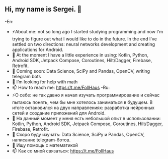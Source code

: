 ## Hi, my name is Sergei. 👋

<!--
**FollHaus/FollHaus** is a ✨ _special_ ✨ repository because its `README.md` (this file) appears on your GitHub profile.

Here are some ideas to get you started:

- 🔭 I’m currently working on ...
- 🌱 I’m currently learning ...
- 👯 I’m looking to collaborate on ...
- 🤔 I’m looking for help with ...
- 💬 Ask me about ...
- 📫 How to reach me: ...
- 😄 Pronouns: ...
- ⚡ Fun fact: ...
-->
-En:
- ⚡About me: not so long ago I started studying programming and now I'm trying to figure out what I would like to do in the future. In the end I've settled on two directions: neural networks development and creating applications for Android.
- 🌱 At the moment I have a little experience in using: Kotlin, Python, Android SDK, Jetpack Compose, Coroutines, Hilt/Dagger, Firebase, Retrofit.
- 🔭 Coming soon: Data Science, SciPy and Pandas, OpenCV, writing telegram bots
- 🤔 I’m looking for help with math
- 📫 How to reach me: https://t.me/FollHaus
-Ru:
- ⚡О себе: не так давно я начал изучать программирование и сейчас пытаюсь понять, чем бы мне хотелось заниматься в будущем. В итоге остановился на двух направлениях: разработка нейронных сетей и создание приложений для Android.
- 🌱 На данный момент у меня есть небольшой опыт в использовании: Kotlin, Python, Android SDK, Jetpack Compose, Coroutines, Hilt/Dagger, Firebase, Retrofit.
- 🔭 Скоро буду изучать: Data Science, SciPy и Pandas, OpenCV, написание telegram-ботов.
- 🤔 Ищу помощь с математикой
- 📫 Как со мной связаться: https://t.me/FollHaus
